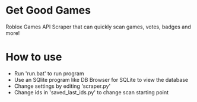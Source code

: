 # Get Good Games
Roblox Games API Scraper that can quickly scan games, votes, badges and more!

# How to use
- Run 'run.bat' to run program	
- Use an SQlite program like DB Browser for SQLite to view the database
- Change settings by editing 'scraper.py' 
- Change ids in 'saved_last_ids.py' to change scan starting point
